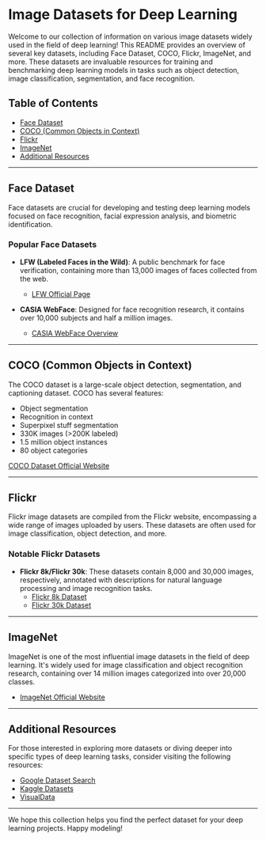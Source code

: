 # Image Datasets for Deep Learning

Welcome to our collection of information on various image datasets widely used in the field of deep learning! This README provides an overview of several key datasets, including Face Dataset, COCO, Flickr, ImageNet, and more. These datasets are invaluable resources for training and benchmarking deep learning models in tasks such as object detection, image classification, segmentation, and face recognition.

## Table of Contents

- [Face Dataset](#face-dataset)
- [COCO (Common Objects in Context)](#coco-common-objects-in-context)
- [Flickr](#flickr)
- [ImageNet](#imagenet)
- [Additional Resources](#additional-resources)

---

## Face Dataset

Face datasets are crucial for developing and testing deep learning models focused on face recognition, facial expression analysis, and biometric identification.

### Popular Face Datasets

- **LFW (Labeled Faces in the Wild)**: A public benchmark for face verification, containing more than 13,000 images of faces collected from the web.
  - [LFW Official Page](http://vis-www.cs.umass.edu/lfw/)

- **CASIA WebFace**: Designed for face recognition research, it contains over 10,000 subjects and half a million images.
  - [CASIA WebFace Overview](https://arxiv.org/abs/1411.7923)

---

## COCO (Common Objects in Context)

The COCO dataset is a large-scale object detection, segmentation, and captioning dataset. COCO has several features:
- Object segmentation
- Recognition in context
- Superpixel stuff segmentation
- 330K images (>200K labeled)
- 1.5 million object instances
- 80 object categories

[COCO Dataset Official Website](https://cocodataset.org/#home)

---

## Flickr

Flickr image datasets are compiled from the Flickr website, encompassing a wide range of images uploaded by users. These datasets are often used for image classification, object detection, and more.

### Notable Flickr Datasets

- **Flickr 8k/Flickr 30k**: These datasets contain 8,000 and 30,000 images, respectively, annotated with descriptions for natural language processing and image recognition tasks.
  - [Flickr 8k Dataset](https://illinois.edu/fb/sec/1713398)
  - [Flickr 30k Dataset](http://web.engr.illinois.edu/~bplumme2/Flickr30kEntities/)

---

## ImageNet

ImageNet is one of the most influential image datasets in the field of deep learning. It's widely used for image classification and object recognition research, containing over 14 million images categorized into over 20,000 classes.

- [ImageNet Official Website](http://www.image-net.org/)

---

## Additional Resources

For those interested in exploring more datasets or diving deeper into specific types of deep learning tasks, consider visiting the following resources:

- [Google Dataset Search](https://datasetsearch.research.google.com/)
- [Kaggle Datasets](https://www.kaggle.com/datasets)
- [VisualData](https://www.visualdata.io/)

---

We hope this collection helps you find the perfect dataset for your deep learning projects. Happy modeling!

